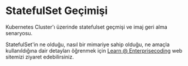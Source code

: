 # StatefulSet Geçimişi
Kubernetes Cluster'ı üzerinde statefulset geçmişi ve imaj geri alma senaryosu.

StatefulSet'in ne olduğu, nasıl bir mimariye sahip olduğu, ne amaçla kullanıldığına dair detayları öğrenmek için [Learn @ Enterprisecoding](http://learn.enterprisecoding.com/) web sitemizi ziyaret edebilirsiniz.